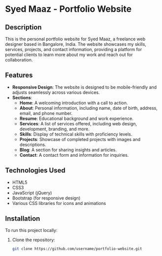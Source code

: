 # Syed Maaz - Portfolio Website

## Description
This is the personal portfolio website for Syed Maaz, a freelance web designer based in Bangalore, India. The website showcases my skills, services, projects, and contact information, providing a platform for potential clients to learn more about my work and reach out for collaboration.

## Features
- **Responsive Design**: The website is designed to be mobile-friendly and adjusts seamlessly across various devices.
- **Sections**:
  - **Home**: A welcoming introduction with a call to action.
  - **About**: Personal information, including name, date of birth, address, email, and phone number.
  - **Resume**: Educational background and work experience.
  - **Services**: A list of services offered, including web design, development, branding, and more.
  - **Skills**: Display of technical skills with proficiency levels.
  - **Projects**: Showcase of completed projects with images and descriptions.
  - **Blog**: A section for sharing insights and articles.
  - **Contact**: A contact form and information for inquiries.

## Technologies Used
- HTML5
- CSS3
- JavaScript (jQuery)
- Bootstrap (for responsive design)
- Various CSS libraries for icons and animations

## Installation
To run this project locally:
1. Clone the repository:
   ```bash
   git clone https://github.com/username/portfolio-website.git
